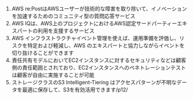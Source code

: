 1. AWS re:PostはAWSユーザーが技術的な障害を取り除いて、イノベーションを加速するためのコミュニティ型の質問応答サービス
2. AWS IQは、AWS上のプロジェクトにおけるAWS認定サードパーティーエキスパートの利用を支援するサービス
3. AWS インフラストラクチャイベント管理を使えば、運用準備を評価し、リスクを特定および軽減し、AWS のエキスパートと協力しながらイベントを切り抜けることができます
4. 責任共有モデルにおいてEC2インスタンスに対するセキュリティなどは顧客側の責任範囲とされており、EC2インスタンスへのペネトレーションテストは顧客が自由に実施することが可能
5. ストレージクラスのS3 Intelligent-Tiering はアクセスパターンが不明なデータを最適に保存して、S3を有効活用できます/p12/
